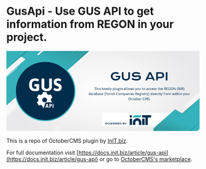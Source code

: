 # GusApi - Use GUS API to get information from REGON in your project. 
![GusApi banner](https://raw.githubusercontent.com/initbiz/gusapi-plugin/master/docs/gus-api.png)

This is a repo of OctoberCMS plugin by [InIT.biz](https://init.biz).

For full documentation visit [https://docs.init.biz/article/gus-api](https://docs.init.biz/article/gus-api) or go to [OctoberCMS's marketplace](https://octobercms.com/plugin/initbiz-gusapi).
